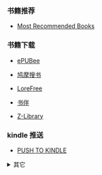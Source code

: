 ### 书籍推荐

- [Most Recommended Books](https://mostrecommendedbooks.com/)

### 书籍下载

- [ePUBee](http://www.obook.vip/files.aspx)

- [鸠摩搜书](https://www.jiumodiary.com/)

- [LoreFree](https://ebook2.lorefree.com/)

- [书伴](https://bookfere.com/)

- [Z-Library](https://zh.z-lib.org/)

### kindle 推送

- [PUSH TO KINDLE](https://tokindle.top/)

<details>

<summary>其它</summary>

1. 安装 [红太狼的平底锅](https://greasyfork.org/zh-CN/scripts/388744-%E7%BA%A2%E5%A4%AA%E7%8B%BC%E7%9A%84%E5%B9%B3%E5%BA%95%E9%94%85) 脚本
2. 搜索书籍（[全国图书馆参考咨询联盟](http://book.ucdrs.superlib.net/advsearch.jsp?null)）
3. 少量付费（通常 3 元一本）

</details>